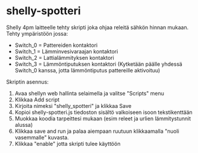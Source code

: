 # shelly-spotteri
Shelly 4pm laitteelle tehty skripti joka ohjaa releitä sähkön hinnan mukaan.
Tehty ympäristöön jossa:
- Switch_0 = Pattereiden kontaktori
- Switch_1 = Lämminvesivaraajan kontaktori
- Switch_2 = Lattialämmityksen kontaktori
- Switch_3 = Lämmöntiputuksen kontaktori
(Kytketään päälle yhdessä Switch_0 kanssa, jotta lämmöntiputus pattereille aktivoituu)

Skriptin asennus:
1. Avaa shellyn web hallinta selaimella ja valitse "Scripts" menu
2. Klikkaa Add script
3. Kirjoita nimeksi "shelly_spotteri" ja klikkaa Save
4. Kopioi shelly-spotteri.js tiedoston sisältö valkoiseen isoon tekstikenttään
5. Muokkaa koodia tarpeittesi mukaan (esim releet ja urlien lämmitystunnit alussa)
6. Klikkaa save and run ja palaa aiempaan ruutuun klikkaamalla "nuoli vasemmalle" kuvasta.
7. Klikkaa "enable" jotta skripti tulee käyttöön
